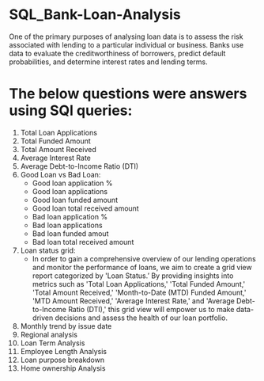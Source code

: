 # SQL_Bank-Loan-Analysis
One of the primary purposes of analysing loan data is to assess the risk associated with lending to a particular individual or business. Banks use data to evaluate the creditworthiness of borrowers, predict default probabilities, and determine interest rates and lending terms.
# The below questions were answers using SQl queries:
1) Total Loan Applications
2) Total Funded Amount
3) Total Amount Received
4) Average Interest Rate
5) Average Debt-to-Income Ratio (DTI)
6) Good Loan vs Bad Loan:
   - Good loan application %
   - Good loan applications
   - Good loan funded amount
   - Good loan total received amount
   - Bad loan application %
   - Bad loan applications
   - Bad loan funded amout
   - Bad loan total received amount
7) Loan status grid:
   - In order to gain a comprehensive overview of our lending operations and monitor the performance of loans, we aim to create a grid view report categorized by 'Loan Status.’ By providing insights into metrics such       as 'Total Loan Applications,' 'Total Funded Amount,' 'Total Amount Received,' 'Month-to-Date (MTD) Funded Amount,' 'MTD Amount Received,' 'Average Interest Rate,' and 'Average Debt-to-Income Ratio (DTI),' this   grid view will empower us to make data-driven decisions and assess the health of our loan portfolio.
8) Monthly trend by issue date
9) Regional analysis
10) Loan Term Analysis
11) Employee Length Analysis
12) Loan purpose breakdown
13) Home ownership Analysis

